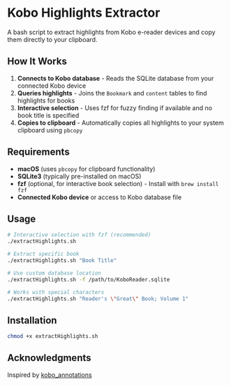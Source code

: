 # Kobo Highlights Extractor

A bash script to extract highlights from Kobo e-reader devices and copy them directly to your clipboard.

## How It Works

1. **Connects to Kobo database** - Reads the SQLite database from your connected Kobo device
2. **Queries highlights** - Joins the `Bookmark` and `content` tables to find highlights for books
3. **Interactive selection** - Uses fzf for fuzzy finding if available and no book title is specified
4. **Copies to clipboard** - Automatically copies all highlights to your system clipboard using `pbcopy`

## Requirements

- **macOS** (uses `pbcopy` for clipboard functionality)
- **SQLite3** (typically pre-installed on macOS)
- **fzf** (optional, for interactive book selection) - Install with `brew install fzf`
- **Connected Kobo device** or access to Kobo database file

## Usage

```bash
# Interactive selection with fzf (recommended)
./extractHighlights.sh

# Extract specific book
./extractHighlights.sh "Book Title"

# Use custom database location
./extractHighlights.sh -f /path/to/KoboReader.sqlite

# Works with special characters
./extractHighlights.sh "Reader's \"Great\" Book; Volume 1"
```

## Installation

```bash
chmod +x extractHighlights.sh
```

## Acknowledgments

Inspired by [kobo_annotations](https://github.com/pterodactylptarty/kobo_annotations)
